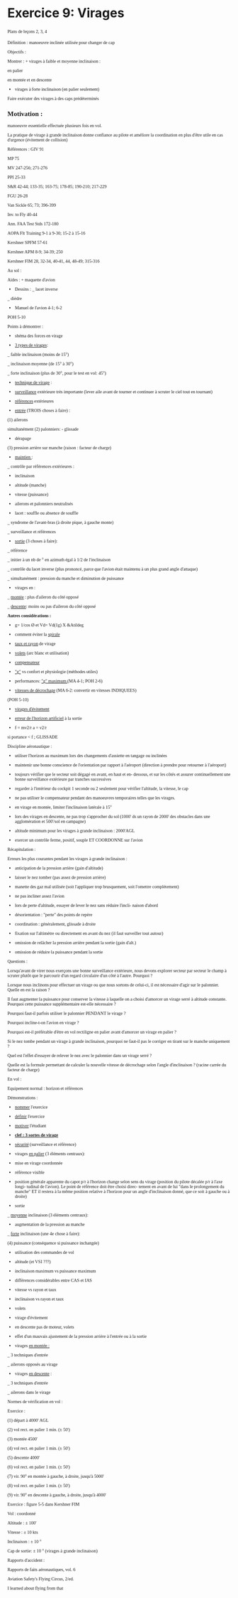 <h1>
Exercice 9: Virages</h1>

<FONT SIZE=1 FACE="Geneva">Plans
de le&ccedil;ons   2,  3,  4



D&eacute;finition :
 manoeuvre inclin&eacute;e utilis&eacute;e pour changer de cap




Objectifs :

 Montrer
: + virages &agrave; faible et moyenne inclinaison : 

en palier

en mont&eacute;e et en descente

+ virages &agrave; forte inclinaison  (en
palier seulement)


Faire ex&eacute;cuter des virages &agrave;
des caps pr&eacute;d&eacute;termin&eacute;s



## Motivation :
manoeuvre essentielle effectu&eacute;e plusieurs fois en vol.

La pratique de virage &agrave; grande inclinaison
donne confiance au pilote et  am&eacute;liore la coordination
en plus d'&ecirc;tre utile en cas d'urgence (&eacute;vitement
 de collision)



R&eacute;f&eacute;rences : GIV
91

MP 75

MV 247-256;  271-276

PPI 25-33

S&amp;R 42-44; 133-35; 163-75; 178-85;
190-210; 217-229

FGU 26-28

Van Sickle 65;  73;  396-399

Inv. to Fly 40-44

Ann. FAA Test Stds 172-180

AOPA Flt Training  9-1 &agrave; 9-30; 
15-2 &agrave; 15-16

Kershner SPFM 57-61

Kershner APM 8-9;  34-39;  250

Kershner FIM  28, 32-34, 40-41, 44, 48-49;
 315-316



Au sol :

Aides : + maquette d'avion

+ Dessins : _ lacet inverse

_ di&egrave;dre

+ Manuel de l'avion 4-1; 6-2

POH  5-10


Points &agrave; d&eacute;montrer :

+ sh&eacute;ma des forces en virage

+ <U>3 types de virages</U>:

_ faible inclinaison (moins de 15&#176;)

_ inclinaison moyenne (de 15&#176; &agrave;
30&#176;)

_ forte inclinaison (plus de 30&#176;, 
pour le test en vol: 45&#176;)

+ <U>technique de virage</U> :

- <U>surveillance</U> ext&eacute;rieure
tr&egrave;s importante  (lever aile avant de         tourner et
continuer &agrave; scruter le ciel tout en tournant)

- <U>r&eacute;f&eacute;rences</U> ext&eacute;rieures

- <U>entr&eacute;e</U> (TROIS choses &agrave;
faire) :

(1) ailerons

simultan&eacute;ment (2) palonniers: -
glissade

- d&eacute;rapage

(3) pression arri&egrave;re sur manche
(raison :  facteur de charge)

- <U>maintien </U>:

_ contr&ocirc;le par r&eacute;f&eacute;rences
ext&eacute;rieures :

- inclinaison

- altitude  (manche)

- vitesse (puissance)

- ailerons et palonniers neutralis&eacute;s

- lacet :   souffle ou absence de souffle

_ syndrome de l'avant-bras (&agrave; droite
pique, &agrave; gauche monte)

_ surveillance et r&eacute;f&eacute;rences

- <U>sortie</U>  (3 choses &agrave; faire):

_ r&eacute;f&eacute;rence

_ initier &agrave; un nb de &#176;  en
azimuth &eacute;gal &agrave; 1/2 de l'inclinaison

_ contr&ocirc;le du lacet inverse (plus
prononc&eacute;, parce que l'avion      &eacute;tait maintenu
&agrave; un plus grand angle d'attaque)

_ simultan&eacute;ment :  pression du manche
et diminution de           puissance


- virages en  :

_ <U>mont&eacute;e</U>  : plus d'aileron
du c&ocirc;t&eacute; oppos&eacute;

_ <U>descente</U>: moins ou pas d'aileron
du c&ocirc;t&eacute; oppos&eacute;


<B>Autres consid&eacute;rations :</B>


+ g= 1/cos &Oslash;  et  Vd= Vd(1g) X &Atildeg

+ comment &eacute;viter la <U>spirale</U>

+ <U>taux et rayon</U> de virage

+ <U>volets</U> (arc blanc et utilisation)

+ <U>compensateur</U>

+ <U>&quot;g&quot;</U> vs confort et physiologie
(m&eacute;thodes utiles)

+ performances: <U>&quot;g&quot; maximum
</U> (MA 4-1;  POH 2-6)

+ <U>vitesses de d&eacute;crochage</U>  (MA
6-2: convertir en vitesses INDIQUEES)

(POH  5-10)

+ <U>virages d'&eacute;vitement</U>

+ <U>erreur de l'horizon artificiel</U> &agrave;
la sortie

+ f  =   mv<FONT SIZE=1 FACE="Geneva">2/r
   a =  v<FONT SIZE=1 FACE="Geneva">2/r


si portance &lt; f ;  GLISSADE



Discipline a&eacute;ronautique :

- utiliser l'horizon au maximum lors des
changements d'assiette en  tangage ou inclin&eacute;es

- maintenir une bonne conscience de l'orientation
par rapport &agrave;  l'a&eacute;roport (direction &agrave; prendre
pour retourner &agrave; l'a&eacute;roport)

- toujours v&eacute;rifier que le secteur
soit d&eacute;gag&eacute; en avant, en haut et en- dessous, et
sur les c&ocirc;t&eacute;s et assurer continuellement une bonne
 surveillance ext&eacute;rieure par tranches successives

- regarder &agrave; l'int&eacute;rieur du
cockpit 1 seconde ou 2 seulement pour  v&eacute;rifier l'altitude,
la vitesse, le cap

- ne pas utiliser le compensateur pendant
des manoeuvres temporaires  telles que les virages.

- en virage en mont&eacute;e, limiter l'inclinaison
lat&eacute;rale &agrave; 15&#176;

- lors des virages en descente, ne pas trop
s'approcher du sol (1000' ds  un rayon de 2000' des obstacles
dans une agglom&eacute;ration et 500'/sol en  campagne)

- altitude minimum pour les virages &agrave;
grande inclinaison :  2000'AGL

- exercer un contr&ocirc;le ferme, positif,
souple ET COORDONNE sur l'avion



R&eacute;capitulation :

Erreurs les plus courantes pendant les virages
&agrave; grande inclinaison :

- anticipation de la pression arri&egrave;re
 (gain d'altitude)

- laisser le nez tomber (pas assez de pression
arri&egrave;re)

- manette des gaz mal utilis&eacute;e  (soit
l'appliquer trop brusquement, soit         l'omettre compl&egrave;tement)

- ne pas incliner assez l'avion

- lors de perte d'altitude, essayer de lever
le nez sans r&eacute;duire l'incli-  naison d'abord

- d&eacute;sorientation :  &quot;perte&quot;
des points de rep&egrave;re

- coordination :  g&eacute;n&eacute;ralement,
glissade &agrave; droite

- fixation sur l'altim&egrave;tre ou directement
en avant du nez (il faut          surveiller tout autour)

- omission de rel&acirc;cher la pression
arri&egrave;re pendant la sortie (gain d'alt.)

- omission de r&eacute;duire la puissance
pendant la sortie



Questions :

Lorsqu'avant de virer nous exer&ccedil;ons
une bonne surveillance ext&eacute;rieure, nous devons explorer
secteur par secteur le champ &agrave; scruter plut&ocirc;t que
le parcourir d'un regard circulaire d'un c&ocirc;t&eacute; &agrave;
l'autre. Pourquoi ?


Lorsque nous inclinons pour effectuer un virage
ou que nous sortons de celui-ci, il est n&eacute;cessaire d'agir
sur le palonnier. Quelle en est la raison ?


Il faut augmenter la puissance pour conserver
la vitesse &agrave; laquelle on a choisi d'amorcer un virage serr&eacute;
&agrave; altitude constante. Pourquoi cette puissance suppl&eacute;mentaire
est-elle n&eacute;cessaire ?


Pourquoi faut-il parfois utiliser le palonnier
PENDANT le virage ?


Pourquoi incline-t-on l'avion en virage ?



Pourquoi est-il pr&eacute;f&eacute;rable d'&ecirc;tre
en vol rectiligne en palier avant d'amorcer un virage en palier
?


Si le nez tombe pendant un virage &agrave;
grande inclinaison, pourquoi ne faut-il pas le corriger en tirant
sur le manche uniquement ?


Quel est l'effet d'essayer de relever le nez
avec le palonnier dans un virage serr&eacute; ?


Quelle est la formule permettant de calculer
la nouvelle vitesse de d&eacute;crochage selon l'angle d'inclinaison
?  (racine carr&eacute;e du facteur de charge)



En vol :

Equipement normal : horizon et r&eacute;f&eacute;rences



D&eacute;monstrations :

+ <U>nommer</U> l'exercice

+ <U>d&eacute;finir</U> l'exercice

+ <U>motiver</U> l'&eacute;tudiant


+ <U><B>clef :   3 sortes de virage</B></U>

+ <U>s&eacute;curit&eacute;</U> (surveillance
et r&eacute;f&eacute;rence)

+ virages <U>en palier</U> (3 &eacute;l&eacute;ments
centraux):

- mise en virage coordonn&eacute;e

- r&eacute;f&eacute;rence visible

- position g&eacute;n&eacute;rale apparente
du capot p/r &agrave; l'horizon change    selon sens du virage
(position du pilote d&eacute;cal&eacute;e p/r &agrave; l'axe longi-
 tudinal de l'avion). Le point de r&eacute;f&eacute;rence doit
&ecirc;tre choisi direc-  tement en avant de lui &quot;dans le
prolongement du manche&quot;  ET  il   restera &agrave; la m&ecirc;me
position relative &agrave; l'horizon pour un angle    d'inclinaison
donn&eacute;, que ce soit &agrave; gauche ou &agrave; droite)

- sortie

_ <U>moyenne</U> inclinaison  (3 &eacute;l&eacute;ments
centraux):

- augmentation de la pression au manche

_ <U>forte</U> inclinaison  (une 4e chose
&agrave; faire):

(4) puissance (cons&eacute;quence si puissance
inchang&eacute;e)

- utilisation des commandes de vol

- altitude       (et VSI ???)

- inclinaison maximum vs puissance maximum

- diff&eacute;rences consid&eacute;rables
entre CAS et IAS

- vitesse vs rayon et taux

- inclinaison vs rayon et taux

- volets

- virage d'&eacute;vitement

- en descente pas de moteur, volets

- effet d'un mauvais ajustement de la pression
arri&egrave;re &agrave; l'entr&eacute;e    ou &agrave; la sortie

+ virages <U>en mont&eacute;e :</U>

_ 3 techniques d'entr&eacute;e

_ ailerons oppos&eacute;s au virage

+ virages <U>en descente</U> :

_ 3 techniques d'entr&eacute;e

_ ailerons dans le virage






Normes de v&eacute;rification en vol
:

Exercice  :

(1) d&eacute;part &agrave; 4000' AGL

(2) vol rect. en palier 1 min. (&#177; 50')

(3) mont&eacute;e 4500'

(4) vol rect. en palier 1 min. (&#177; 50')

(5) descente 4000'

(6) vol rect. en palier 1 min. (&#177; 50')

(7) vir. 90&#176; en mont&eacute;e &agrave;
gauche, &agrave; droite, jusqu'&agrave; 5000'

(8) vol rect. en palier 1 min. (&#177; 50')

(9) vir. 90&#176; en descente &agrave; gauche,
&agrave; droite, jusqu'&agrave; 4000'


Exercice :  figure 5-5  dans Kershner FIM



Vol  :  coordonn&eacute;

Altitude :  &#177; 100'

Vitesse :  &#177; 10 kts

Inclinaison  :  &#177; 10 &#176;

Cap de sortie:  &#177; 10 &#176;  (virages
&agrave; grande inclinaison)



Rapports d'accident :

Rapports de faits a&eacute;ronautiques, vol.
6


Aviation Safety's Flying Circus, 2/ed.


I learned about flying from that
